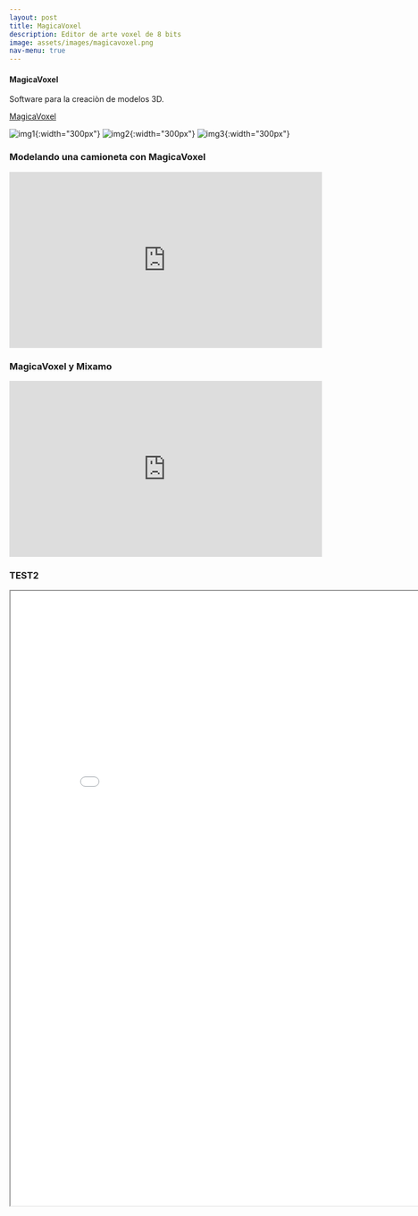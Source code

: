 ```yaml
---
layout: post
title: MagicaVoxel
description: Editor de arte voxel de 8 bits
image: assets/images/magicavoxel.png
nav-menu: true
---
```


#### MagicaVoxel


Software para la creaciòn de modelos 3D.

[MagicaVoxel](https://ephtracy.github.io)

![img1](https://ephtracy.github.io/image/snap2016-07-02-17-16-08.png "MagicaVoxel"){:width="300px"}
![img2](https://ephtracy.github.io/image/monu8.png "MagicaVoxel - Monumento"){:width="300px"}
![img3](https://ephtracy.github.io/image/snap2016-06-11-22-31-48.png "MagicaVoxel - Ciudad"){:width="300px"}

### Modelando una camioneta con MagicaVoxel

<iframe width="560" height="315" src="https://www.youtube.com/embed/ntgLzaEfiZw" frameborder="0" allow="accelerometer; autoplay; encrypted-media; gyroscope; picture-in-picture" allowfullscreen></iframe>

### MagicaVoxel y Mixamo

<iframe width="560" height="315" src="https://www.youtube.com/embed/Cs8ov13J5y4" frameborder="0" allow="accelerometer; autoplay; encrypted-media; gyroscope; picture-in-picture" allowfullscreen></iframe>

### TEST2
<iframe title="PDF in an i-Frame" src="pdfs/Leccion01.pdf" frameborder="1" scrolling="auto" height="1100" width="850" ></iframe>
